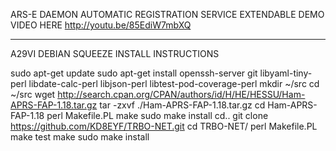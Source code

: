 ARS-E DAEMON
AUTOMATIC REGISTRATION SERVICE EXTENDABLE
DEMO VIDEO HERE
http://youtu.be/85EdiW7mbXQ

___________________________________
A29VI DEBIAN SQUEEZE INSTALL INSTRUCTIONS

sudo apt-get update
sudo apt-get install openssh-server git libyaml-tiny-perl libdate-calc-perl libjson-perl  libtest-pod-coverage-perl
mkdir ~/src
cd ~/src
wget http://search.cpan.org/CPAN/authors/id/H/HE/HESSU/Ham-APRS-FAP-1.18.tar.gz
tar -zxvf ./Ham-APRS-FAP-1.18.tar.gz
cd Ham-APRS-FAP-1.18
perl Makefile.PL
make
sudo make install
cd..
git clone https://github.com/KD8EYF/TRBO-NET.git
cd TRBO-NET/
perl Makefile.PL
make test
make
sudo make install

